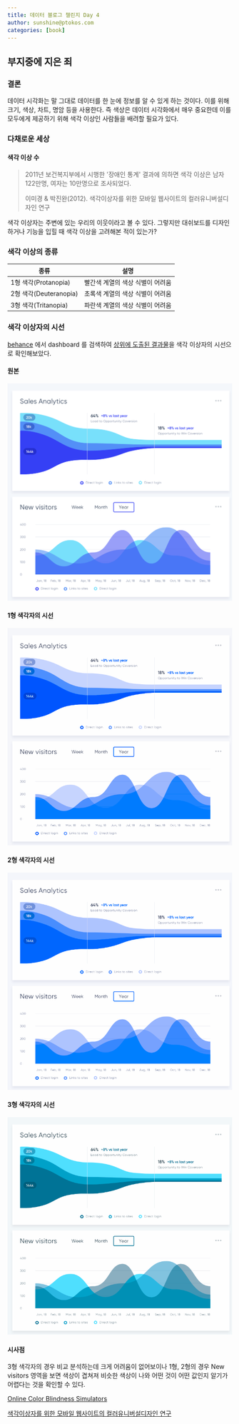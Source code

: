 ```yaml
---
title: 데이터 블로그 챌린지 Day 4
author: sunshine@ptokos.com
categories: [book]
---
```


## 부지중에 지은 죄

### 결론
데이터 시각화는 말 그대로 데이터를 한 눈에 정보를 알 수 있게 하는 것이다. 이를 위해 크기, 색상, 차트, 명암 등을 사용한다.
즉 색상은 데이터 시각화에서 매우 중요한데 이를 모두에게 제공하기 위해 색각 이상인 사람들을 배려할 필요가 있다. 

### 다채로운 세상
#### 색각 이상 수
> 2011년 보건복지부에서 시행한 '장애인 통계' 결과에 의하면 색각 이상은 남자 122만명, 여자는 10만명으로 조사되었다.
> 
> 이미경 & 박진완(2012). 색각이상자를 위한 모바일 웹사이트의 컬러유니버설디자인 연구

색각 이상자는 주변에 있는 우리의 이웃이라고 볼 수 있다. 그렇지만 대쉬보드를 디자인하거나 기능을 입힐 때 색각 이상을 고려해본 적이 있는가?

### 색각 이상의 종류

|                  종류 |                 설명 | 
|--------------------|-------------------|
|   1형 색각(Protanopia) | 빨간색 계열의 색상 식별이 어려움 |
| 2형 색각(Deuteranopia) | 초록색 계열의 색상 식별이 어려움 |
|   3형 색각(Tritanopia) | 파란색 계열의 색상 식별이 어려움 |


### 색각 이상자의 시선

[behance](http://behance.net/) 에서 dashboard 를 검색하여 [상위에 도출된 결과물](https://www.behance.net/gallery/89976895/ATOM-Wireframe-UI-KIT)을 색각 이상자의 시선으로 확인해보았다.
#### 원본

![4-1.png](/assets/img/daliy-blog-challenge/4-1.png)

#### 1형 색각자의 시선
![4-2.png](/assets/img/daliy-blog-challenge/4-2.png)

#### 2형 색각자의 시선
![4-3.png](/assets/img/daliy-blog-challenge/4-3.png)

#### 3형 색각자의 시선
![4-4.png](/assets/img/daliy-blog-challenge/4-4.png)

#### 시사점
3형 색각자의 경우 비교 분석하는데 크게 어려움이 없어보이나 1형, 2형의 경우 New visitors 영역을 보면 색상이 겹쳐져 비슷한 색상이 나와 어떤 것이 어떤 값인지 알기가 어렵다는 것을 확인할 수 있다.



[Online Color Blindness Simulators](https://daltonlens.org/colorblindness-simulator)

[색각이상자를 위한 모바일 웹사이트의 컬러유니버설디자인 연구](http://aodr.org/xml/00201/00201.pdf)
